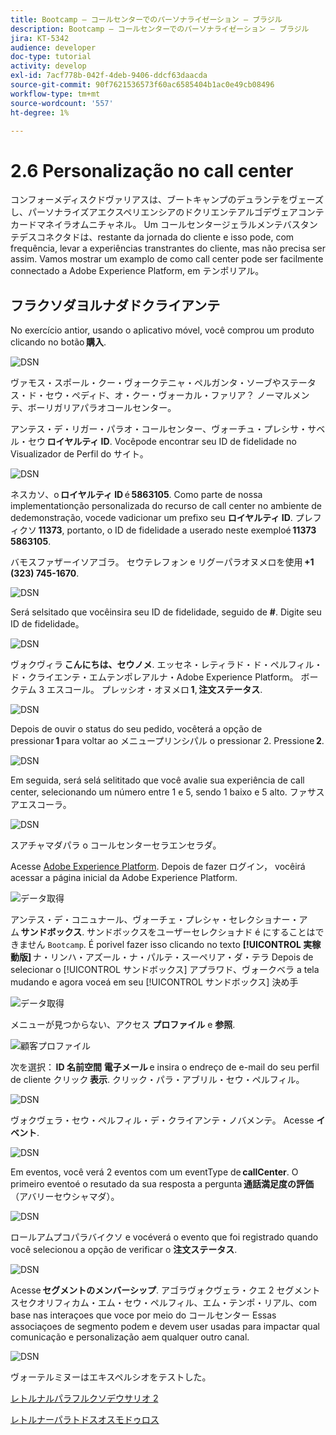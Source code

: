```yaml
---
title: Bootcamp — コールセンターでのパーソナライゼーション — ブラジル
description: Bootcamp — コールセンターでのパーソナライゼーション — ブラジル
jira: KT-5342
audience: developer
doc-type: tutorial
activity: develop
exl-id: 7acf778b-042f-4deb-9406-ddcf63daacda
source-git-commit: 90f7621536573f60ac6585404b1ac0e49cb08496
workflow-type: tm+mt
source-wordcount: '557'
ht-degree: 1%

---
```


# 2.6 Personalização no call center

コンフォーメディスクドヴァリアスは、ブートキャンプのデュランテをヴェーズし、パーソナライズアエクスペリエンシアのドクリエンテアルゴデヴェアコンテカードマネイラオムニチャネル。 Um コールセンタージェラルメンテバスタンテデスコネクタドは、restante da jornada do cliente e isso pode, com frequência, levar a experiências transtrantes do cliente, mas não precisa ser assim. Vamos mostrar um examplo de como call center pode ser facilmente connectado a Adobe Experience Platform, em テンポリアル。

## フラクソダヨルナダドクライアンテ

No exercício antior, usando o aplicativo móvel, você comprou um produto clicando no botão **購入**.

![DSN](./images/app20.png)

ヴァモス・スポール・クー・ヴォークテニャ・ペルガンタ・ソーブやステータス・ド・セウ・ペディド、オ・クー・ヴォーカル・ファリア？ ノーマルメンテ、ボーリガリアパラオコールセンター。

アンテス・デ・リガー・パラオ・コールセンター、ヴォーチュ・プレシサ・サベル・セウ **ロイヤルティ ID**. Vocêpode encontrar seu ID de fidelidade no Visualizador de Perfil do サイト。

![DSN](./images/cc1.png)

ネスカソ、o **ロイヤルティ ID** é **5863105**. Como parte de nossa implementationção personalizada do recurso de call center no ambiente de dedemonstração, vocede vadicionar um prefixo seu **ロイヤルティ ID**. プレフィクソ **11373**, portanto, o ID de fidelidade a userado neste exemploé **11373 5863105**.

バモスファザーイソアゴラ。 セウテレフォン e リグーパラオヌメロを使用 **+1 (323) 745-1670**.

![DSN](./images/cc2.png)

Será selsitado que vocêinsira seu ID de fidelidade, seguido de **#**. Digite seu ID de fidelidade。

![DSN](./images/cc3.png)

ヴォクヴィラ **こんにちは、セウノメ**. エッセネ・レティラド・ド・ペルフィル・ド・クライエンテ・エムテンポレアルナ・Adobe Experience Platform。 ボークテム 3 エスコール。 プレッシオ・オヌメロ **1**, **注文ステータス**.

![DSN](./images/cc4.png)

Depois de ouvir o status do seu pedido, vocêterá a opção de pressionar **1** para voltar ao メニュープリンシパル o pressionar 2. Pressione **2**.

![DSN](./images/cc5.png)

Em seguida, será selá selititado que você avalie sua experiência de call center, selecionando um número entre 1 e 5, sendo 1 baixo e 5 alto. ファサスアエスコーラ。

![DSN](./images/cc6.png)

スアチャマダパラ o コールセンターセラエンセラダ。

Acesse [Adobe Experience Platform](https://experience.adobe.com/platform). Depois de fazer ログイン， vocêirá acessar a página inicial da Adobe Experience Platform.

![データ取得](./images/home.png)

アンテス・デ・コニュナール、ヴォーチェ・プレシャ・セレクショナー・アム **サンドボックス**. サンドボックスをユーザーセレクショナド é にすることはできません ``Bootcamp``. É porivel fazer isso clicando no texto **[!UICONTROL 実稼動版]** ナ・リンハ・アズール・ナ・パルテ・スーペリア・ダ・テラ Depois de selecionar o [!UICONTROL サンドボックス] アプラワド、ヴォークベラ a tela mudando e agora voceá em seu [!UICONTROL サンドボックス] 決め手

![データ取得](./images/sb1.png)

メニューが見つからない、アクセス **プロファイル** e **参照**.

![顧客プロファイル](./images/homemenu.png)

次を選択： **ID 名前空間** **電子メール** e insira o endreço de e-mail do seu perfil de cliente クリック **表示**. クリック・パラ・アブリル・セウ・ペルフィル。

![DSN](./images/cc7.png)

ヴォクヴェラ・セウ・ペルフィル・デ・クライアンテ・ノバメンテ。 Acesse **イベント**.

![DSN](./images/cc8.png)

Em eventos, você verá 2 eventos com um eventType de **callCenter**. O primeiro eventoé o resutado da sua resposta a pergunta **通話満足度の評価** （アバリーセウシャマダ）。

![DSN](./images/cc9.png)

ロールアムプコパラバイクソ e vocéverá o evento que foi registrado quando você selecionou a opção de verificar o **注文ステータス**.

![DSN](./images/cc10.png)

Acesse **セグメントのメンバーシップ**. アゴラヴォクヴェラ・クエ 2 セグメントスセクオリフィカム・エム・セウ・ペルフィル、エム・テンポ・リアル、com base nas interaçoes que voce por meio do コールセンター Essas associaçoes de segmento podem e devem user usadas para impactar qual comunicação e personalização aem qualquer outro canal.

![DSN](./images/cc11.png)

ヴォーテルミヌーはエキスペルシオをテストした。

[レトルナルパラフルクソデウサリオ 2](./uc2.md)

[レトルナーパラトドスオスモドゥロス](../../overview.md)
